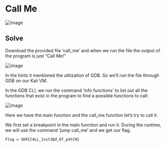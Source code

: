 # Call Me 
![image](https://github.com/user-attachments/assets/fdd26897-3714-494a-8d7e-9a9700a0cdf5)

## Solve
Download the provided file ‘call_me’ and when we run the file the output of the program is just “Call Me!” 

![image](https://github.com/user-attachments/assets/711fa8c9-5100-4ab9-99f0-dc4e60825ece)

In the hints it mentioned the utilization of GDB. So we’ll run the file through GDB on our Kali VM. 

In the GDB CLI, we run the command ‘info functions’ to list out all the functions that exist in the program to find a possible functions to call: 

![image](https://github.com/user-attachments/assets/ea92f5bc-2110-4d6f-a752-1b61e4b0c6b8)

Here we have the main function and the call_me function let’s try to call it. 

We first set a breakpoint in the main function and run it. During the runtime, we will use the command ‘jump call_me’ and we get our flag. 
```
Flag = SKR{C4LL_1nst3@d_0f_p4tCH}
```
